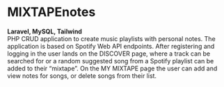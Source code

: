 # MIXTAPEnotes
**Laravel, MySQL, Tailwind**<br />
PHP CRUD application to create music playlists with personal notes. The application is based on Spotify Web API endpoints. After registering and logging in the user lands on the DISCOVER page, where a track can be searched for or a random suggested song from a Spotify playlist can be added to their “mixtape”. On the MY MIXTAPE page the user can add and view notes for songs, or delete songs from their list.